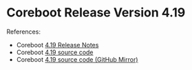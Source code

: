 # Coreboot Release Version 4.19

References:
- Coreboot [4.19 Release Notes](https://doc.coreboot.org/releases/coreboot-4.19-relnotes.html)
- Coreboot [4.19 source code](https://review.coreboot.org/plugins/gitiles/coreboot/+/refs/tags/4.19)
- Coreboot [4.19 source code (GitHub Mirror)](https://github.com/coreboot/coreboot/tree/4.19)
